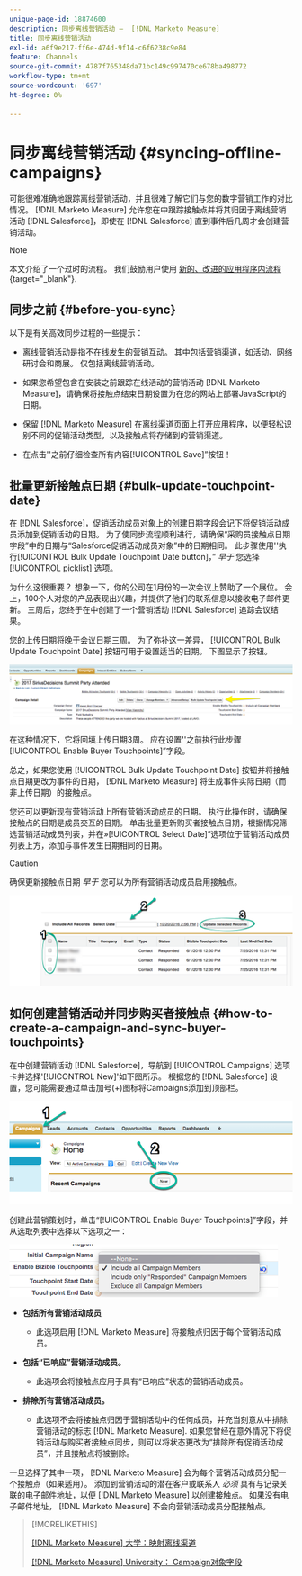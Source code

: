 ```yaml
---
unique-page-id: 18874600
description: 同步离线营销活动 —  [!DNL Marketo Measure]
title: 同步离线营销活动
exl-id: a6f9e217-ff6e-474d-9f14-c6f6238c9e84
feature: Channels
source-git-commit: 4787f765348da71bc149c997470ce678ba498772
workflow-type: tm+mt
source-wordcount: '697'
ht-degree: 0%

---
```


# 同步离线营销活动 {#syncing-offline-campaigns}

可能很难准确地跟踪离线营销活动，并且很难了解它们与您的数字营销工作的对比情况。 [!DNL Marketo Measure] 允许您在中跟踪接触点并将其归因于离线营销活动 [!DNL Salesforce]，即使在 [!DNL Salesforce] 直到事件后几周才会创建营销活动。

>[!NOTE]
>
>本文介绍了一个过时的流程。 我们鼓励用户使用 [新的、改进的应用程序内流程](/help/channel-tracking-and-setup/offline-channels/custom-campaign-sync.md){target="_blank"}.

## 同步之前 {#before-you-sync}

以下是有关高效同步过程的一些提示：

* 离线营销活动是指不在线发生的营销互动。 其中包括营销渠道，如活动、网络研讨会和商展。 仅包括离线营销活动。
* 如果您希望包含在安装之前跟踪在线活动的营销活动 [!DNL Marketo Measure]，请确保将接触点结束日期设置为在您的网站上部署JavaScript的日期。
* 保留 [!DNL Marketo Measure] 在离线渠道页面上打开应用程序，以便轻松识别不同的促销活动类型，以及接触点将存储到的营销渠道。

* 在点击&#39;&#39;之前仔细检查所有内容[!UICONTROL Save]”按钮！

## 批量更新接触点日期 {#bulk-update-touchpoint-date}

在 [!DNL Salesforce]，促销活动成员对象上的创建日期字段会记下将促销活动成员添加到促销活动的日期。 为了使同步流程顺利进行，请确保“采购员接触点日期字段”中的日期与“Salesforce促销活动成员对象”中的日期相同。 此步骤使用&#39;&#39;执行[!UICONTROL Bulk Update Touchpoint Date button]，” _早于_ 您选择 [!UICONTROL picklist] 选项。

为什么这很重要？ 想象一下，你的公司在1月份的一次会议上赞助了一个展位。 会上，100个人对您的产品表现出兴趣，并提供了他们的联系信息以接收电子邮件更新。 三周后，您终于在中创建了一个营销活动 [!DNL Salesforce] 追踪会议结果。

您的上传日期将晚于会议日期三周。 为了弥补这一差异， [!UICONTROL Bulk Update Touchpoint Date] 按钮可用于设置适当的日期。 下图显示了按钮。

![](assets/1-3.png)

在这种情况下，它将回填上传日期3周。 应在设置&#39;&#39;之前执行此步骤[!UICONTROL Enable Buyer Touchpoints]”字段。

总之，如果您使用 [!UICONTROL Bulk Update Touchpoint Date] 按钮并将接触点日期更改为事件的日期， [!DNL Marketo Measure] 将生成事件实际日期（而非上传日期）的接触点。

您还可以更新现有营销活动上所有营销活动成员的日期。 执行此操作时，请确保接触点的日期是成员交互的日期。 单击批量更新购买者接触点日期，根据情况筛选营销活动成员列表，并在»[!UICONTROL Select Date]”选项位于营销活动成员列表上方，添加与事件发生日期相同的日期。

>[!CAUTION]
>
>确保更新接触点日期 _早于_ 您可以为所有营销活动成员启用接触点。

![](assets/2-3.png)

## 如何创建营销活动并同步购买者接触点 {#how-to-create-a-campaign-and-sync-buyer-touchpoints}

在中创建营销活动 [!DNL Salesforce]，导航到 [!UICONTROL Campaigns] 选项卡并选择&#39;[!UICONTROL New]&#39;如下图所示。 根据您的 [!DNL Salesforce] 设置，您可能需要通过单击加号(+)图标将Campaigns添加到顶部栏。

![](assets/3-3.png)

创建此营销策划时，单击“[!UICONTROL Enable Buyer Touchpoints]”字段，并从选取列表中选择以下选项之一：

![](assets/4-3.png)

* **包括所有营销活动成员**
   * 此选项启用 [!DNL Marketo Measure] 将接触点归因于每个营销活动成员。

* **包括“已响应”营销活动成员。**
   * 此选项会将接触点应用于具有“已响应”状态的营销活动成员。

* **排除所有营销活动成员。**
   * 此选项不会将接触点归因于营销活动中的任何成员，并充当刻意从中排除营销活动的标志 [!DNL Marketo Measure]. 如果您曾经在意外情况下将促销活动与购买者接触点同步，则可以将状态更改为“排除所有促销活动成员”，并且接触点将被删除。

一旦选择了其中一项， [!DNL Marketo Measure] 会为每个营销活动成员分配一个接触点（如果适用）。 添加到营销活动的潜在客户或联系人 _必须_ 具有与记录关联的电子邮件地址，以便 [!DNL Marketo Measure] 以创建接触点。 如果没有电子邮件地址， [!DNL Marketo Measure] 不会向营销活动成员分配接触点。

>[!MORELIKETHIS]
>
>[[!DNL Marketo Measure] 大学：映射离线渠道](https://universityonline.marketo.com/courses/bizible-fundamentals-channel-management/#/page/5c630eca34d9f0367662b77f)
>
>[[!DNL Marketo Measure] University： Campaign对象字段](https://universityonline.marketo.com/courses/bizible-fundamentals-channel-management/#/page/5c63007334d9f0367662b758)
